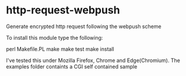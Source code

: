# http-request-webpush
Generate encrypted http request following the webpush scheme

To install this module type the following:
 
 perl Makefile.PL
 make
 make test
 make install

I've tested this under Mozilla Firefox, Chrome and Edge(Chromium).
The examples folder containts a CGI self contained sample
